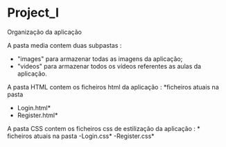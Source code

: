 # Project_I

Organização da aplicação

A pasta media contem duas subpastas :
- "images" para armazenar todas as imagens da aplicação;
- "videos" para armazenar todos os vídeos referentes as aulas da aplicação.


A pasta HTML contem os ficheiros html da aplicação : *ficheiros atuais na pasta 
- Login.html*
- Register.html*

A pasta CSS contem os ficheiros css de estilização da aplicação : * ficheiros atuais na pasta
-Login.css*
-Register.css*
